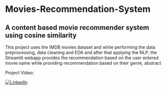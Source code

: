 # Movies-Recommendation-System
## A content based movie recommender system using cosine similarity
 This project uses the IMDB movies dataset and while performing the
data preprocessing, data cleaning and EDA and after that applying the NLP, the Streamlit webapp provides
the recommendation based on the user entered movie name while providing recommendation based on
their genre, abstract 

Project Video:

[![LinkedIn](https://img.shields.io/badge/-LinkedIn-blue?style=flat&logo=LinkedIn&logoColor=white)](https://www.linkedin.com/in/faisal-mehmood-awan-4771a8233)
